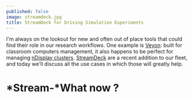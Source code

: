 ```yaml
---
published: false
image: streamdeck.jpg
title: StreamDeck for Driving Simulation Experiments
---
```

I'm always on the lookout for new and often out of place tools that could find their role in our research workflows. One example is [Veyon](https://veyon.io/): built for classroom computers management, it also happens to be perfect for managing [nDisplay clusters](/whats-new-2021-11/#automation). [StreamDeck](https://www.elgato.com/en/stream-deck) are a recent addition to our fleet, and today we'll discuss all the use cases in which those will greatly help.

# *Stream-*What now ?